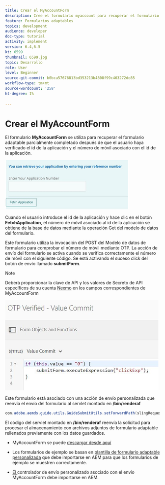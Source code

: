 ```yaml
---
title: Crear el MyAccountForm
description: Cree el formulario myaccount para recuperar el formulario parcialmente completado tras la verificación correcta del id de la aplicación y el número de teléfono.
feature: Formularios adaptables
topics: development
audience: developer
doc-type: tutorial
activity: implement
version: 6.4,6.5
kt: 6599
thumbnail: 6599.jpg
topic: Desarrollo
role: User
level: Beginner
source-git-commit: b0bca57676813bd353213b4808f99c463272de85
workflow-type: tm+mt
source-wordcount: '258'
ht-degree: 1%

---
```




# Crear el MyAccountForm

El formulario **MyAccountForm** se utiliza para recuperar el formulario adaptable parcialmente completado después de que el usuario haya verificado el id de la aplicación y el número de móvil asociado con el id de la aplicación.

![formulario de mi cuenta](assets/6599.JPG)

Cuando el usuario introduce el id de la aplicación y hace clic en el botón **FetchApplication**, el número de móvil asociado al id de la aplicación se obtiene de la base de datos mediante la operación Get del modelo de datos del formulario.

Este formulario utiliza la invocación del POST del Modelo de datos de formulario para comprobar el número de móvil mediante OTP. La acción de envío del formulario se activa cuando se verifica correctamente el número de móvil con el siguiente código. Se está activando el suceso click del botón de envío llamado **submitForm**.

>[!NOTE]
> Deberá proporcionar la clave de API y los valores de Secreto de API específicos de su cuenta [Nexmo](https://dashboard.nexmo.com/) en los campos correspondientes de MyAccountForm

![Enviar déclencheur](assets/trigger-submit.JPG)



Este formulario está asociado con una acción de envío personalizada que reenvía el envío del formulario al servlet montado en **/bin/renderaf**

```java
com.adobe.aemds.guide.utils.GuideSubmitUtils.setForwardPath(slingRequest,"/bin/renderaf",null,null);
```

El código del servlet montado en **/bin/renderaf** reenvía la solicitud para procesar el almacenamiento con archivos adjuntos de formulario adaptable rellenados previamente con los datos guardados.


* MyAccountForm se puede [descargar desde aquí](assets/my-account-form.zip)

* Los formularios de ejemplo se basan en [plantilla de formulario adaptable personalizada](assets/custom-template-with-page-component.zip) que debe importarse en AEM para que los formularios de ejemplo se muestren correctamente.

* [El ](assets/custom-submit-my-account-form.zip) controlador de envío personalizado asociado con el envío MyAccountForm debe importarse en AEM.
